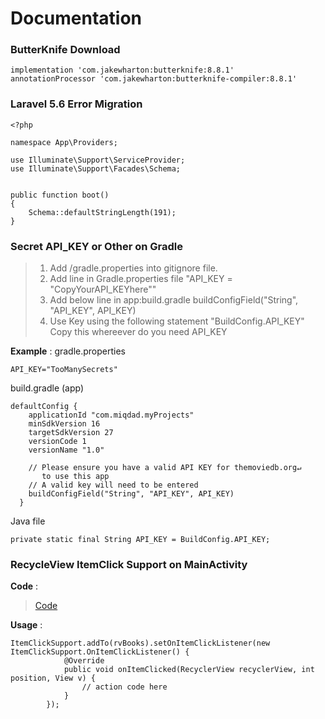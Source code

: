 # Documentation

### ButterKnife Download
```
implementation 'com.jakewharton:butterknife:8.8.1'
annotationProcessor 'com.jakewharton:butterknife-compiler:8.8.1'
```

### Laravel 5.6 Error Migration
```
<?php

namespace App\Providers;

use Illuminate\Support\ServiceProvider;
use Illuminate\Support\Facades\Schema;


public function boot()
{
    Schema::defaultStringLength(191);
}
```

### Secret API_KEY or Other on Gradle

> 1. Add /gradle.properties into gitignore file.
> 2. Add line in Gradle.properties file "API_KEY = "CopyYourAPI_KEYhere""
> 3. Add below line in app:build.gradle buildConfigField("String", "API_KEY", API_KEY)
> 4. Use Key using the following statement "BuildConfig.API_KEY" Copy this whereever do you need API_KEY

__Example__ :
gradle.properties
```
API_KEY="TooManySecrets"
```
build.gradle (app)
```
defaultConfig {
    applicationId "com.miqdad.myProjects"
    minSdkVersion 16
    targetSdkVersion 27
    versionCode 1
    versionName "1.0"

    // Please ensure you have a valid API KEY for themoviedb.org↵
       to use this app
    // A valid key will need to be entered
    buildConfigField("String", "API_KEY", API_KEY)
  }
```
Java file
```
private static final String API_KEY = BuildConfig.API_KEY;
```


### RecycleView ItemClick Support on MainActivity
__Code__ :
> [Code](./ItemClickSupport.java)  

__Usage__ :
```
ItemClickSupport.addTo(rvBooks).setOnItemClickListener(new ItemClickSupport.OnItemClickListener() {
            @Override
            public void onItemClicked(RecyclerView recyclerView, int position, View v) {
                // action code here
            }
        });
```

